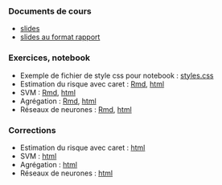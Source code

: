 
### Documents de cours

- [slides](cours.pdf)
- [slides au format rapport](cours_article.pdf)

### Exercices, notebook

- Exemple de fichier de style css pour notebook : [styles.css](styles.css)
- Estimation du risque avec caret : [Rmd](sujet_est_risque_caret.Rmd), [html](sujet_est_risque_caret.nb.html)
- SVM : [Rmd](sujet_svm.Rmd), [html](sujet_svm.nb.html)
- Agrégation : [Rmd](agregation.Rmd), [html](agregation.nb.html)
- Réseaux de neurones : [Rmd](sujet_reseau_neurones.Rmd), [html](sujet_reseau_neurones.nb.html)


### Corrections

<!--
- Estimation du risque avec caret : [html](https://www.dropbox.com/s/yjibb2t8obzd2kd/est_risque_caret.html?dl=0)
- SVM : [html](https://www.dropbox.com/s/3ibse2n7eu0imqe/svm.html?dl=0)
- Agrégation : [html](https://www.dropbox.com/s/xex4s54nuhgpg7p/agregation.html?dl=0)
- Réseaux de neurones : [html](https://www.dropbox.com/s/qnk34o1tiqw1nb9/reseau_neurones.html?dl=0)
--->

- Estimation du risque avec caret : [html](est_risque_caret.html)
- SVM : [html](svm.html)
- Agrégation : [html](agregation.html)
- Réseaux de neurones : [html](reseau_neurones.html)

